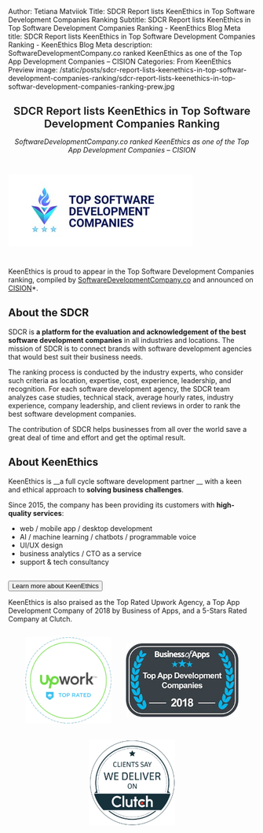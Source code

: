 Author: Tetiana Matviiok
Title: SDCR Report lists KeenEthics in Top Software Development Companies Ranking
Subtitle: SDCR Report lists KeenEthics in Top Software Development Companies Ranking - KeenEthics Blog
Meta title: SDCR Report lists KeenEthics in Top Software Development Companies Ranking - KeenEthics Blog
Meta description: SoftwareDevelopmentCompany.co ranked KeenEthics as one of the Top App Development Companies – CISION
Categories: From KeenEthics
Preview image: /static/posts/sdcr-report-lists-keenethics-in-top-softwar-development-companies-ranking/sdcr-report-lists-keenethics-in-top-softwar-development-companies-ranking-prew.jpg

<div style="text-align: center">
  <div style="font-size: 22px; margin: 28px 0 15px;font-weight: 600;">SDCR Report lists KeenEthics in Top Software Development Companies Ranking</div>
  <p style="font-style: italic;">SoftwareDevelopmentCompany.co ranked KeenEthics as one of the Top App Development Companies – CISION</p>
</div>

<div class="text-center" style="margin: 40px 0">
  <img src="/static/posts/sdcr-report-lists-keenethics-in-top-softwar-development-companies-ranking/sdcr-report-lists-keenethics-in-top-softwar-development-companies-ranking.jpg" alt="Top App Development Companies">
</div>

<p>KeenEthics is proud to appear in the Top Software Development Companies ranking, compiled by <a href="//www.softwaredevelopmentcompany.co/about/" target="_blank" rel="noopener noreferrer nofollow">SoftwareDevelopmentCompany.co</a> and announced on <a href="http://www.prweb.com/releases/the_top_advantages_of_custom_software_development_according_to_report_from_sdcr_top_software_development_companies/prweb16434505.htm" target="_blank" rel="noopener noreferrer nofollow">CISION</a>*.</p>

## About the SDCR

SDCR is __a platform for the evaluation and acknowledgement of the best software development companies__ in all industries and locations. The mission of SDCR is to connect brands with software development agencies that would best suit their business needs.

The ranking process is conducted by the industry experts, who consider such criteria as location, expertise, cost, experience, leadership, and recognition. For each software development agency, the SDCR team analyzes case studies, technical stack, average hourly rates, industry experience, company leadership, and client reviews in order to rank the best software development companies.

The contribution of SDCR helps businesses from all over the world save a great deal of time and effort and get the optimal result.

## About KeenEthics

KeenEthics is __a full cycle software development partner __ with a keen and ethical approach to __solving business challenges__.

Since 2015, the company has been providing its customers with __high-quality services__:

- web / mobile app / desktop development
- AI / machine learning / chatbots / programmable voice
- UI/UX design
- business analytics / CTO as a service
- support & tech consultancy 

<div class="call-to-cation-btn-wrap" style="margin-top: 30px">
  <a
    href="/contacts"
    target="_blank"
    rel="noopener noreferrer"
    className="contacts-goal"
  >
    <button class="call-to-cation-btn" type="button">Learn more about KeenEthics</button>
  </a>
</div>

KeenEthics is also praised as the Top Rated Upwork Agency, a Top App Development Company of 2018 by Business of Apps,  and a 5-Stars Rated Company at Clutch.

<div style="display: flex; flex-wrap: wrap; justify-content: center; margin: 0 -15px 40px -15px; align-items: center;">
  <div style="padding: 15px">
    <a href="//www.upwork.com/agencies/~0106b5437592391f94" target="_blank" rel="noopener noreferrer nofollow">
      <img style="height: 175px;" src="/static/posts/silvertown-technologies-partnership/upwork-top-rated.png" alt="Silvertown Technologies" />
    </a>
  </div>
  <div style="padding: 15px">
    <a href="//www.pr.com/press-release/786797" target="_blank" rel="noopener noreferrer nofollow">
      <img style="height: 150px;" src="/static/posts/business-of-apps/business-of-apps-2018.jpg" alt="business of apps" />
    </a>
  </div>
  <div style="padding: 15px">
    <a href="//clutch.co/profile/keenethics" target="_blank" rel="noopener noreferrer nofollow">
      <img style="height: 175px;" src="/static/posts/silvertown-technologies-partnership/clutch.png" alt="KeenEthics" />
    </a>
  </div>
</div>






